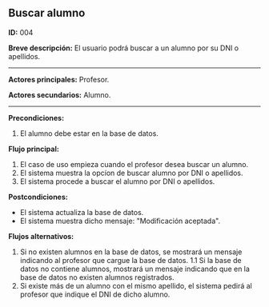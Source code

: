 ## Buscar alumno

**ID:** 004 

**Breve descripción:** El usuario podrá buscar a un alumno por su DNI o apellidos.
 
---

**Actores principales:** Profesor. 

**Actores secundarios:** Alumno. 

---
**Precondiciones:**

 1. El alumno debe estar en la base de datos.


**Flujo principal:**

 1. El caso de uso empieza cuando el profesor desea buscar un alumno.
 2. El sistema muestra la opcíon de buscar alumno por DNI o apellidos.
 3. El sistema procede a buscar el alumno por DNI o apellidos.

**Postcondiciones:**

 * El sistema actualiza la base de datos.
 * El sistema muestra dicho mensaje: "Modificación aceptada".

**Flujos alternativos:**
 1. Si no existen alumnos en la base de datos, se mostrará un mensaje indicando al profesor que cargue la base de datos.
 1.1 Si la base de datos no contiene alumnos, mostrará un mensaje indicando que en la base de datos no existen alumnos registrados.
 2. Si existe más de un alumno con el mismo apellido, el sistema pedirá al profesor que indique el DNI de dicho alumno.
